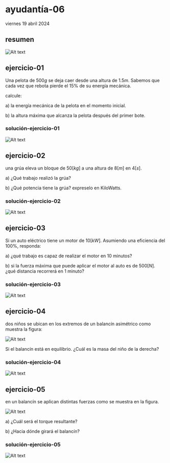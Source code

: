 # ayudantía-06

viernes 19 abril 2024

## resumen

![Alt text](./img/ayud-5-resumen.jpg)

## ejercicio-01

Una pelota de $500 g$ se deja caer desde una altura de $1.5 m$. Sabemos que cada vez que rebota pierde el 15% de su energía mecánica.

calcule:

a) la energía mecánica de la pelota en el momento inicial.

b) la altura máxima que alcanza la pelota después del primer bote.

### solución-ejercicio-01

![Alt text](./img/ayud05-ej04.jpg)

## ejercicio-02

una grúa eleva un bloque de $50[kg]$ a una altura de $8[m]$ en $4[s]$.

a) ¿Qué trabajo realizó la grúa?

b) ¿Qué potencia tiene la grúa? expreselo en KiloWatts.

### solución-ejercicio-02

![Alt text](./img/ayud05-ej05.jpg)

## ejercicio-03

Si un auto eléctrico tiene un motor de $10[kW]$. Asumiendo una eficiencia del 100%, responda:

a) ¿qué trabajo es capaz de realizar el motor en 10 minutos?

b) si la fuerza máxima que puede aplicar el motor al auto es de $500[N]$. ¿qué distancia recorrerá en 1 minuto?

### solución-ejercicio-03

![Alt text](./img/ej3.jpg)

## ejercicio-04

dos niños se ubican en los extremos de un balancín asimétrico como muestra la figura:

![Alt text](./img/balancin-2.jpg)

Si el balancín está en equilibrio. ¿Cuál es la masa del niño de la derecha?

### solución-ejercicio-04

![Alt text](./img/balancin-2-sol.jpg)

## ejercicio-05

en un balancín se aplican distintas fuerzas como se muestra en la figura.

![Alt text](./img/balancin-1.jpg)

a) ¿Cuál será el torque resultante?

b) ¿Hacia dónde girará el balancín?

### solución-ejercicio-05

![Alt text](./img/balancin-1-sol.jpg)
